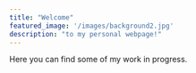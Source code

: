 ```yaml
---
title: "Welcome"
featured_image: '/images/background2.jpg'
description: "to my personal webpage!"
---
```


Here you can find some of my work in progress.
